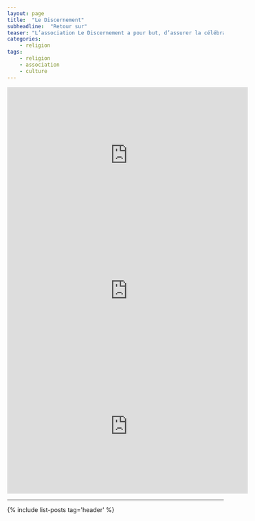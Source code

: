 ```yaml
---
layout: page
title:  "Le Discernement"
subheadline:  "Retour sur"
teaser: "L’association Le Discernement a pour but, d’assurer la célébration du culte musulman : gestion, aménagement et entretien de l’édifice servant au culte musulman, à savoir la Mosquée « El Fourquane » à Valence (26)."
categories:
    - religion
tags:
    - religion
    - association
    - culture
---
```


<iframe width="560" height="315" src="https://www.youtube.com/embed/1LWAkyzZMeA" frameborder="0" allowfullscreen></iframe>

<iframe width="560" height="315" src="https://www.youtube.com/embed/zthEseDiXEc" frameborder="0" allowfullscreen></iframe>

<iframe width="560" height="315" src="https://www.youtube.com/embed/agMJXNr0VIU" frameborder="0" allowfullscreen></iframe>

----------

{% include list-posts tag='header' %}
